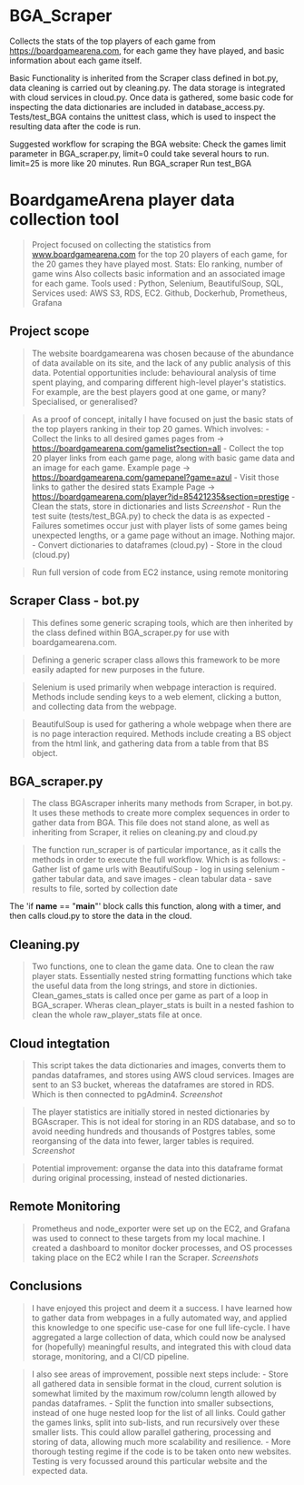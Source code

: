 # BGA_Scraper 
Collects the stats of the top players of each 
game from https://boardgamearena.com, for each game they have played,
and basic information about each game itself. 

Basic Functionality is inherited from the Scraper class defined in bot.py, 
data cleaning is carried out by cleaning.py.
The data storage is integrated with cloud services in cloud.py.
Once data is gathered, some basic code for inspecting the data 
dictionaries are included in database_access.py.
Tests/test_BGA contains the unittest class, which is used to inspect
the resulting data after the code is run.


Suggested workflow for scraping the BGA website:
Check the games limit parameter in BGA_scraper.py, 
limit=0 could take several hours to run. limit=25 is more like 20 minutes.
Run BGA_scraper
Run test_BGA

# BoardgameArena player data collection tool

> Project focused on collecting the statistics from www.boardgamearena.com for the top 20 players of each game, for the 20 games they have played most. 
> Stats: Elo ranking, number of game wins
> Also collects basic information and an associated image for each game.
> Tools used : Python, Selenium, BeautifulSoup, SQL, 
> Services used: AWS S3, RDS, EC2. Github, Dockerhub, Prometheus, Grafana

## Project scope

> The website boardgamearena was chosen because of the abundance of data available on its site, and the lack of any public analysis of this data. Potential opportunities include: behavioural analysis of time spent playing, and comparing different high-level player's statistics. For example, are the best players good at one game, or many? Specialised, or generalised?

> As a proof of concept, initally I have focused on just the basic stats of the top players ranking in their top 20 games. Which involves:
    - Collect the links to all desired games pages from -> https://boardgamearena.com/gamelist?section=all
    - Collect the top 20 player links from each game page, along with basic game data and an image for each game.
        Example page -> https://boardgamearena.com/gamepanel?game=azul
    - Visit those links to gather the desired stats
        Example Page -> https://boardgamearena.com/player?id=85421235&section=prestige
    - Clean the stats, store in dictionaries and lists
        *Screenshot* 
    - Run the test suite (tests/test_BGA.py) to check the data is as expected
        - Failures sometimes occur just with player lists of some games being unexpected lengths, or a game page without an image. Nothing major.
    - Convert dictionaries to dataframes (cloud.py)
    - Store in the cloud (cloud.py)

> Run full version of code from EC2 instance, using remote monitoring

## Scraper Class - bot.py

> This defines some generic scraping tools, which are then inherited by the class defined within BGA_scraper.py for use with boardgamearena.com. 

> Defining a generic scraper class allows this framework to be more easily adapted for new purposes in the future.

> Selenium is used primarily when webpage interaction is required. Methods include sending keys to a web element, clicking a button, and collecting data from the webpage.

> BeautifulSoup is used for gathering a whole webpage when there are is no page interaction required. Methods include creating a BS object from the html link, and gathering data from a table from that BS object.


## BGA_scraper.py

> The class BGAscraper inherits many methods from Scraper, in bot.py. It uses these methods to create more complex sequences in order to gather data from BGA. This file does not stand alone, as well as inheriting from Scraper, it relies on cleaning.py and cloud.py

> The function run_scraper is of particular importance, as it calls the methods in order to execute the full workflow. Which is as follows:
    - Gather list of game urls with BeautifulSoup
    - log in using selenium
    - gather tabular data, and save images
    - clean tabular data
    - save results to file, sorted by collection date

The 'if __name__ == "__main__"' block calls this function, along with a timer, and then calls cloud.py to store the data in the cloud.

## Cleaning.py

> Two functions, one to clean the game data. One to clean the raw player stats.
> Essentially nested string formatting functions which take the useful data from the long strings, and store in dictionies.
Clean_games_stats is called once per game as part of a loop in BGA_scraper. Wheras clean_player_stats is built in a nested fashion to clean the whole raw_player_stats file at once.

## Cloud integtation
> This script takes the data dictionaries and images, converts them to pandas dataframes, and stores using AWS cloud services. Images are sent to an S3 bucket, whereas the dataframes are stored in RDS. Which is then connected to pgAdmin4.
*Screenshot*

> The player statistics are initially stored in nested dictionaries by BGAscraper. This is not ideal for storing in an RDS database, and so to avoid needing hundreds and thousands of Postgres tables, some reorgansing of the data into fewer, larger tables is required.
*Screenshot*

> Potential improvement: organse the data into this dataframe format during original processing, instead of nested dictionaries. 

## Remote Monitoring
> Prometheus and node_exporter were set up on the EC2, and Grafana was used to connect to these targets from my local machine. I created a dashboard to monitor docker processes, and OS processes taking place on the EC2 while I ran the Scraper.
*Screenshots*

## Conclusions

> I have enjoyed this project and deem it a success. I have learned how to gather data from webpages in a fully automated way, and applied this knowledge to one specific use-case for one full life-cycle. I have aggregated a large collection of data, which could now be analysed for (hopefully) meaningful results, and integrated this with cloud data storage, monitoring, and a CI/CD pipeline.

> I also see areas of improvement, possible next steps include:
    - Store all gathered data in sensible format in the cloud, current solution is somewhat limited by the maximum row/column length allowed by pandas dataframes.
    - Split the function into smaller subsections, instead of one huge nested loop for the list of all links. Could gather the games links, split into sub-lists, and run recursively over these smaller lists. This could allow parallel gathering, processing and storing of data, allowing much more scalability and resilience.
    - More thorough testing regime if the code is to be taken onto new websites. Testing is very focussed around this particular website and the expected data.
